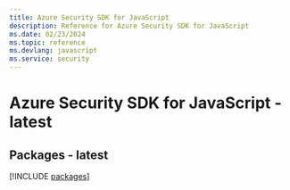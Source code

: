 ```yaml
---
title: Azure Security SDK for JavaScript
description: Reference for Azure Security SDK for JavaScript
ms.date: 02/23/2024
ms.topic: reference
ms.devlang: javascript
ms.service: security
---
```

# Azure Security SDK for JavaScript - latest
## Packages - latest
[!INCLUDE [packages](security-index.md)]